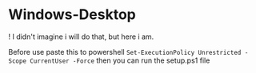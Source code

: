 # Windows-Desktop
! I didn't imagine i will do that, but here i am.

Before use
paste this to powershell `Set-ExecutionPolicy Unrestricted -Scope CurrentUser -Force`
then you can run the setup.ps1 file
